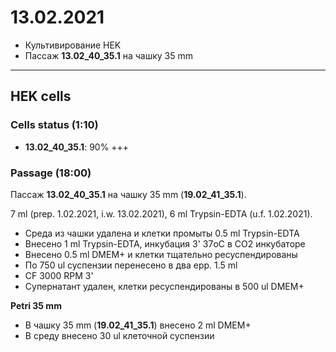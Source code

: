 13.02.2021
==========

- Культивирование HEK
- Пассаж **13.02_40_35.1** на чашку 35 mm

---

## HEK cells
### Cells status (1:10)
- **13.02_40_35.1**: 90% +++

### Passage (18:00)
Пассаж **13.02_40_35.1** на чашку 35 mm (**19.02_41_35.1**).

7 ml (prep. 1.02.2021, i.w. 13.02.2021), 6 ml Trypsin-EDTA (u.f. 1.02.2021).

- Среда из чашки удалена и клетки промыты 0.5 ml Trypsin-EDTA
- Внесено 1 ml Trypsin-EDTA, инкубация 3' 37oC в CO2 инкубаторе
- Внесено 0.5 ml DMEM+ и клетки тщательно ресуспендированы
- По 750 ul суспензии перенесено в два epp. 1.5 ml
- CF 3000 RPM 3'
- Супернатант удален, клетки ресуспендированы в 500 ul DMEM+

**Petri 35 mm**
- В чашку 35 mm (**19.02_41_35.1**) внесено 2 ml DMEM+
- В среду внесено 30 ul клеточной суспензии